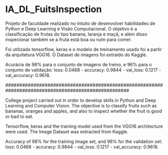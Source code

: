 # IA_DL_FuitsInspection

Projeto de faculdade realizado no intuito de desenvolver habilidades de Python e Deep Learning e Visão Computacional.
O objetivo é a classificação de frutas do tipo banana, laranja e maçã, e além disso inspecionar também se a fruta está boa ou ruim para comer.

Foi utilizado tensorflow, keras e o modelo de treinamento usado foi a partir da arquitetura VGG16.
O Dataset de imagens foi extraído do Kaggle.

Acurácia de 98% para o conjunto de imagens de treino, e 96% para o conjunto de validação: loss: 0.0468 - accuracy: 0.9844 - val_loss: 0.1217 - val_accuracy: 0.9618.



####################################################################################################



College project carried out in order to develop skills in Python and Deep Learning and Computer Vision.
The objective is to classify fruits such as bananas, oranges and apples, and also to inspect whether the fruit is good or bad to eat.

Tensorflow, keras and the training model used from the VGG16 architecture were used.
The Image Dataset was extracted from Kaggle.

Accuracy of 98% for the training image set, and 96% for the validation set: loss: 0.0468 - accuracy: 0.9844 - val_loss: 0.1217 - val_accuracy: 0.9618.
